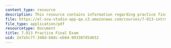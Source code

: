 ```yaml
---
content_type: resource
description: This resource contains information regarding practice final exam.
file: https://ol-ocw-studio-app-qa.s3.amazonaws.com/courses/7-013-introductory-biology-spring-2013/2e7a5c7f348db8dceb6d993307d54652_MIT7_013S13_Final_SP09Q.pdf
file_type: application/pdf
resourcetype: Document
title: 7.013 Practice Final Exam
uid: 2e7a5c7f-348d-b8dc-eb6d-993307d54652
---
```

